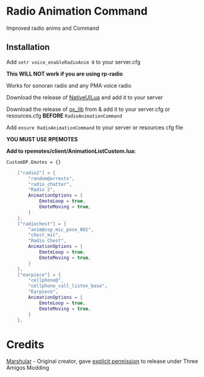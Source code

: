 # Radio Animation Command

Improved radio anims and Command

## Installation

Add ``setr voice_enableRadioAnim 0`` to your server.cfg 

**This WILL NOT work if you are using rp-radio**

Works for sonoran radio and any PMA voice radio

Download the release of [NativeUILua](https://github.com/FrazzIe/NativeUILua) and add it to your server

Download the release of [ox_lib](https://github.com/overextended/ox_lib) from  & add it to your server.cfg or resources.cfg **BEFORE** `RadioAnimationCommand`

Add `ensure RadioAnimationCommand` to your server or resources cfg file

**YOU MUST USE RPEMOTES**

**Add to rpemotes/client/AnimationListCustom.lua:**


``CustomDP.Emotes = {}``
```lua
    ["radio2"] = {
        "random@arrests",
        "radio_chatter",
        "Radio 2",
        AnimationOptions = {
            EmoteLoop = true,
            EmoteMoving = true,
        }
    },
    ["radiochest"] = {
        "anim@cop_mic_pose_002",
        "chest_mic",
        "Radio Chest",
        AnimationOptions = {
            EmoteLoop = true,
            EmoteMoving = true,
        }
    },
    ["earpiece"] = {
        "cellphone@",
        "cellphone_call_listen_base",
        "Earpiece",
        AnimationOptions = {
            EmoteLoop = true,
            EmoteMoving = true,
        }
    },
```

# Credits

[Marshular](https://github.com/marshular) - Original creator, gave [explicit permission](https://i.imgur.com/uKDUEd1.png) to release under Three Amigos Modding
